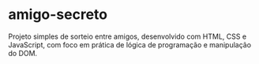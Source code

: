 # amigo-secreto
Projeto simples de sorteio entre amigos, desenvolvido com HTML, CSS e JavaScript, com foco em prática de lógica de programação e manipulação do DOM.
